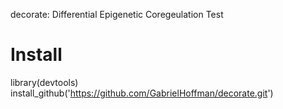 
decorate: Differential Epigenetic Coregeulation Test

# Install
library(devtools)
install_github('https://github.com/GabrielHoffman/decorate.git')